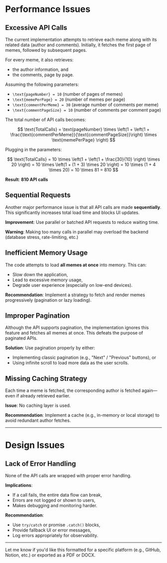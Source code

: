 # Performance Issues

## Excessive API Calls

The current implementation attempts to retrieve each meme along with its related data (author and comments).
Initially, it fetches the first page of memes, followed by subsequent pages.

For every meme, it also retrieves:

- the author information, and
- the comments, page by page.

Assuming the following parameters:

- `\text{pageNumber} = 10` (number of pages of memes)
- `\text{memePerPage} = 20` (number of memes per page)
- `\text{commentPerMeme} = 30` (average number of comments per meme)
- `\text{commentPageSize} = 10` (number of comments per comment page)

The total number of API calls becomes:

$$
\text{TotalCalls} = \text{pageNumber} \times \left(1 + \left(1 + \frac{\text{commentPerMeme}}{\text{commentPageSize}}\right) \times \text{memePerPage} \right)
$$

Plugging in the parameters:

$$
\text{TotalCalls} = 10 \times \left(1 + \left(1 + \frac{30}{10} \right) \times 20 \right) = 10 \times \left(1 + (1 + 3) \times 20 \right) = 10 \times (1 + 4 \times 20) = 10 \times 81 = 810
$$

**Result**: **810 API calls**

## Sequential Requests

Another major performance issue is that all API calls are made **sequentially**.
This significantly increases total load time and blocks UI updates.

**Improvement**: Use parallel or batched API requests to reduce waiting time.

**Warning**: Making too many calls in parallel may overload the backend (database stress, rate-limiting, etc.)

## Inefficient Memory Usage

The code attempts to load **all memes at once** into memory.
This can:

- Slow down the application,
- Lead to excessive memory usage,
- Degrade user experience (especially on low-end devices).

**Recommendation**: Implement a strategy to fetch and render memes progressively (pagination or lazy loading).

## Improper Pagination

Although the API supports pagination, the implementation ignores this feature and fetches all memes at once.
This defeats the purpose of paginated APIs.

**Solution**:
Use pagination properly by either:

- Implementing classic pagination (e.g., "Next" / "Previous" buttons), or
- Using infinite scroll to load more data as the user scrolls.

## Missing Caching Strategy

Each time a meme is fetched, the corresponding author is fetched again—even if already retrieved earlier.

**Issue**: No caching layer is used.

**Recommendation**: Implement a cache (e.g., in-memory or local storage) to avoid redundant author fetches.

---

# Design Issues

## Lack of Error Handling

None of the API calls are wrapped with proper error handling.

**Implications**:

- If a call fails, the entire data flow can break,
- Errors are not logged or shown to users,
- Makes debugging and monitoring harder.

**Recommendation**:

- Use `try/catch` or promise `.catch()` blocks,
- Provide fallback UI or error messages,
- Log errors appropriately for observability.

---

Let me know if you'd like this formatted for a specific platform (e.g., GitHub, Notion, etc.) or exported as a PDF or DOCX.
